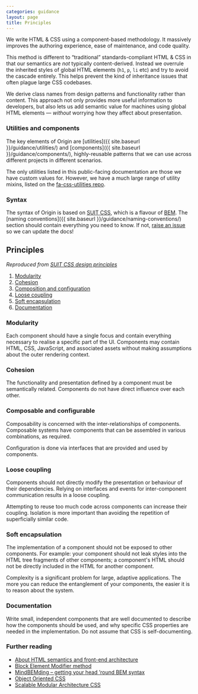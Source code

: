 ```yaml
---
categories: guidance
layout: page
title: Principles
---
```


We write HTML & CSS using a component-based methodology. It massively improves the authoring experience, ease of maintenance, and code quality.

This method is different to “traditional” standards-compliant HTML & CSS in that our semantics are _not_ typically content-derived. Instead we overrule the inherited styles of global HTML elements (`h1`, `p`, `li` etc) and try to avoid the cascade entirely. This helps prevent the kind of inheritance issues that often plague large CSS codebases.

We derive class names from design patterns and functionality rather than content. This approach not only provides more useful information to developers, but also lets us add semantic value for machines using global HTML elements — _without_ worrying how they affect about presentation.

### Utilities and components

The key elements of Origin are [utilities]({{ site.baseurl }}/guidance/utilities/) and [components]({{ site.baseurl }}/guidance/components/), highly-reusable patterns that we can use across different projects in different scenarios.

The only utilities listed in this public-facing documentation are those we have custom values for. However, we have a much large range of utility mixins, listed on the [fa-css-utilities repo](https://github.com/fac/fa-css-utilities/tree/master/utilities).

### Syntax

The syntax of Origin is based on [SUIT CSS](https://suitcss.github.io/), which is a flavour of [BEM](http://bem.info/). The [naming conventions]({{ site.baseurl }}/guidance/naming-conventions/) section should contain everything you need to know. If not, [raise an issue](https://github.com/fac/origin/issues) so we can update the docs!

## Principles

_Reproduced from [SUIT CSS design principles](https://github.com/suitcss/suit/blob/master/doc/design-principles.md)_

1. [Modularity](#modularity)
2. [Cohesion](#cohesion)
3. [Composition and configuration](#composition)
4. [Loose coupling](#coupling)
5. [Soft encapsulation](#encapsulation)
6. [Documentation](#documentation)

### Modularity

Each component should have a single focus and contain everything necessary to realise a specific part of the UI. Components may contain HTML, CSS, JavaScript, and associated assets without making assumptions about the outer rendering context.

### Cohesion

The functionality and presentation defined by a component must be semantically related. Components do not have direct influence over each other.

### Composable and configurable

Composability is concerned with the inter-relationships of components. Composable systems have components that can be assembled in various combinations, as required.

Configuration is done via interfaces that are provided and used by components.

### Loose coupling

Components should not directly modify the presentation or behaviour of their dependencies. Relying on interfaces and events for inter-component communication results in a loose coupling.

Attempting to reuse too much code across components can increase their coupling. Isolation is more important than avoiding the repetition of superficially similar code.

### Soft encapsulation

The implementation of a component should not be exposed to other components. For example: your component should not leak styles into the HTML tree fragments of other components; a component's HTML should not be directly included in the HTML for another component.

Complexity is a significant problem for large, adaptive applications. The more you can reduce the entanglement of your components, the easier it is to reason about the system.

### Documentation

Write small, independent components that are well documented to describe how the components should be used, and why specific CSS properties are needed in the implementation. Do not assume that CSS is self-documenting.


### Further reading
* [About HTML semantics and front-end architecture](http://nicolasgallagher.com/about-html-semantics-front-end-architecture/)
* [Block Element Modifier method](http://bem.info/method/)
* [MindBEMding – getting your head ’round BEM syntax](http://csswizardry.com/2013/01/mindbemding-getting-your-head-round-bem-syntax/)
* [Object Oriented CSS](https://github.com/stubbornella/oocss/wiki)
* [Scalable Modular Architecture CSS](http://smacss.com/book/)
